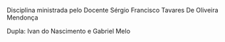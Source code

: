 Disciplina ministrada pelo Docente Sérgio Francisco Tavares De Oliveira Mendonça

Dupla: Ivan do Nascimento e Gabriel Melo
